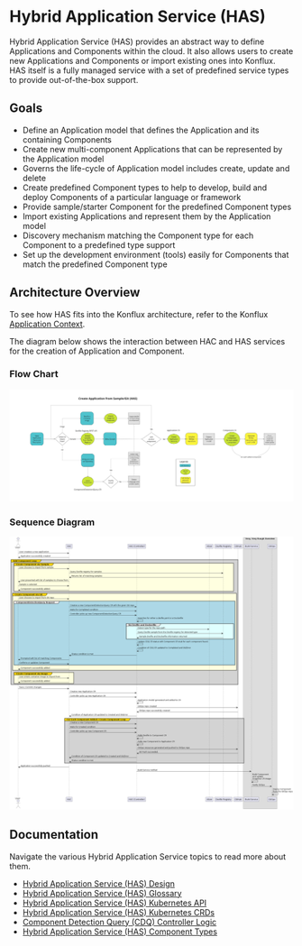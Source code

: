 # Hybrid Application Service (HAS)

Hybrid Application Service (HAS) provides an abstract way to define Applications and Components within the cloud. It also allows users to create new Applications and Components or import existing ones into Konflux. HAS itself is a fully managed service with a set of predefined service types to provide out-of-the-box support.

## Goals
- Define an Application model that defines the Application and its containing Components
- Create new multi-component Applications that can be represented by the Application model
- Governs the life-cycle of Application model includes create, update and delete
- Create predefined Component types to help to develop, build and deploy Components of a particular language or framework
- Provide sample/starter Component for the predefined Component types
- Import existing Applications and represent them by the Application model
- Discovery mechanism matching the Component type for each Component to a predefined type support
- Set up the development environment (tools) easily for Components that match the predefined Component type



## Architecture Overview
To see how HAS fits into the Konflux architecture, refer to the Konflux [Application Context](./index.md#application-context).

The diagram below shows the interaction between HAC and HAS services for the creation of Application and Component.

### Flow Chart

![](../diagrams/hybrid-application-service/has-application-component-create.jpg)

### Sequence Diagram

![](../diagrams/hybrid-application-service/has-create-application-seqeuence.png)

## Documentation

Navigate the various Hybrid Application Service topics to read more about them.

- [Hybrid Application Service (HAS) Design](./HAS/hybrid-application-service-design.md)
- [Hybrid Application Service (HAS) Glossary](./HAS/hybrid-application-service-glossary.md)
- [Hybrid Application Service (HAS) Kubernetes API](./HAS/hybrid-application-service-api.md)
- [Hybrid Application Service (HAS) Kubernetes CRDs](./HAS/hybrid-application-service-crds.md)
- [Component Detection Query (CDQ) Controller Logic](./HAS/component-detection-query-controller-logic.md)
- [Hybrid Application Service (HAS) Component Types](./HAS/hybrid-application-service-component-types.md)
